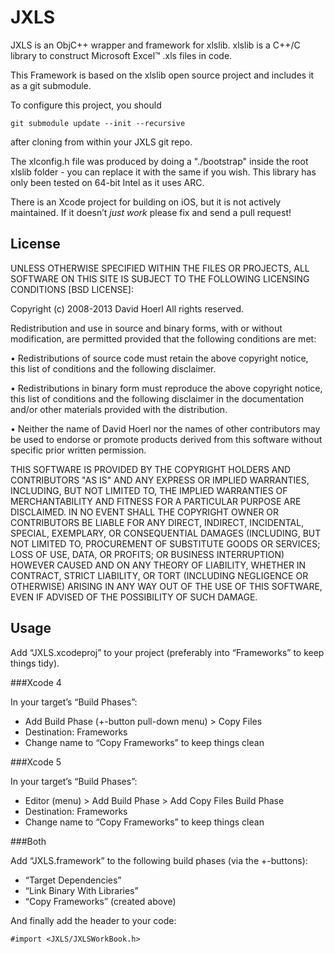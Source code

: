 JXLS
====

JXLS is an ObjC++ wrapper and framework for xlslib. xlslib is a C++/C library to construct Microsoft Excel™ .xls files in code. 

This Framework is based on the xlslib open source project and includes it as a git submodule.

To configure this project, you should 

	git submodule update --init --recursive

after cloning from within your JXLS git repo.

The xlconfig.h file was produced by doing a "./bootstrap" inside the root xlslib folder - you can replace it with the same if you wish. This library has only been tested on 64-bit Intel as it uses ARC.

There is an Xcode project for building on iOS, but it is not actively maintained. If it doesn’t *just work* please fix and send a pull request!

License
-------

UNLESS OTHERWISE SPECIFIED WITHIN THE FILES OR PROJECTS, ALL SOFTWARE ON THIS SITE IS SUBJECT TO THE FOLLOWING LICENSING CONDITIONS [BSD LICENSE]:

Copyright (c) 2008-2013 David Hoerl
All rights reserved.

Redistribution and use in source and binary forms, with or without modification, are permitted provided that the following conditions are met:

 • Redistributions of source code must retain the above copyright notice, this list of conditions and the following disclaimer.

 • Redistributions in binary form must reproduce the above copyright notice, this list of conditions and the following disclaimer in the documentation and/or other materials provided with the distribution.

 • Neither the name of David Hoerl nor the names of other contributors may be used to endorse or promote products derived from this software without specific prior written permission.

THIS SOFTWARE IS PROVIDED BY THE COPYRIGHT HOLDERS AND CONTRIBUTORS "AS IS" AND ANY EXPRESS OR IMPLIED WARRANTIES, INCLUDING, BUT NOT LIMITED TO, THE IMPLIED WARRANTIES OF MERCHANTABILITY AND FITNESS FOR A PARTICULAR PURPOSE ARE DISCLAIMED. IN NO EVENT SHALL THE COPYRIGHT OWNER OR CONTRIBUTORS BE LIABLE FOR ANY DIRECT, INDIRECT, INCIDENTAL, SPECIAL, EXEMPLARY, OR CONSEQUENTIAL DAMAGES (INCLUDING, BUT NOT LIMITED TO, PROCUREMENT OF SUBSTITUTE GOODS OR SERVICES; LOSS OF USE, DATA, OR PROFITS; OR BUSINESS INTERRUPTION) HOWEVER CAUSED AND ON ANY THEORY OF LIABILITY, WHETHER IN CONTRACT, STRICT LIABILITY, OR TORT (INCLUDING NEGLIGENCE OR OTHERWISE) ARISING IN ANY WAY OUT OF THE USE OF THIS SOFTWARE, EVEN IF ADVISED OF THE POSSIBILITY OF SUCH DAMAGE.


Usage
-----

Add “JXLS.xcodeproj” to your project (preferably into “Frameworks” to keep things tidy).

###Xcode 4

In your target’s “Build Phases”:

* Add Build Phase (+-button pull-down menu) > Copy Files
* Destination: Frameworks
* Change name to “Copy Frameworks” to keep things clean

###Xcode 5

In your target’s “Build Phases”:

* Editor (menu) > Add Build Phase > Add Copy Files Build Phase
* Destination: Frameworks
* Change name to “Copy Frameworks” to keep things clean

###Both

Add “JXLS.framework” to the following build phases (via the +-buttons):

* “Target Dependencies”
* “Link Binary With Libraries”
* “Copy Frameworks” (created above)

And finally add the header to your code:

    #import <JXLS/JXLSWorkBook.h>
